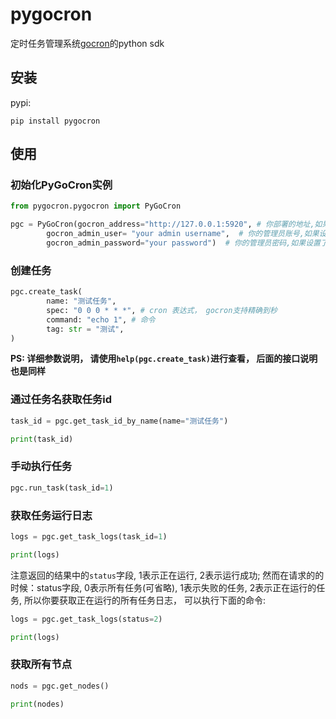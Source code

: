 # pygocron
定时任务管理系统[gocron](https://github.com/ouqiang/gocron)的python sdk

## 安装
pypi:
```shell
pip install pygocron
```

## 使用

### 初始化PyGoCron实例

```python
from pygocron.pygocron import PyGoCron

pgc = PyGoCron(gocron_address="http://127.0.0.1:5920", # 你部署的地址,如果设置了环境变量GOCRON_ADDRESS,可以不填
        gocron_admin_user= "your admin username",  # 你的管理员账号,如果设置了环境变量GOCRON_ADMIN_USER,可以不填
        gocron_admin_password="your password")  # 你的管理员密码,如果设置了环境变量GOCRON_ADMIN_PASSWORD,可以不填
```

### 创建任务
```python
pgc.create_task(
        name: "测试任务",
        spec: "0 0 0 * * *", # cron 表达式， gocron支持精确到秒
        command: "echo 1", # 命令
        tag: str = "测试",    
)
```
**PS: 详细参数说明， 请使用`help(pgc.create_task)`进行查看， 后面的接口说明也是同样**

### 通过任务名获取任务id

```python
task_id = pgc.get_task_id_by_name(name="测试任务")

print(task_id)
```

### 手动执行任务

```python
pgc.run_task(task_id=1)
```

### 获取任务运行日志
```python
logs = pgc.get_task_logs(task_id=1)

print(logs)
```
注意返回的结果中的`status`字段, 1表示正在运行, 2表示运行成功; 然而在请求的的时候：status字段, 0表示所有任务(可省略), 1表示失败的任务, 2表示正在运行的任务, 所以你要获取正在运行的所有任务日志， 可以执行下面的命令:
```python
logs = pgc.get_task_logs(status=2)

print(logs)
```

### 获取所有节点
```python
nods = pgc.get_nodes()

print(nodes)
```